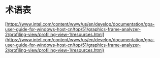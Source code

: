 # 术语表

[https://www.intel.com/content/www/us/en/develop/documentation/gpa-user-guide-for-windows-host-cn/top/51/graphics-frame-analyzer-2/profiling-view/profiling-view-1/resources.html](https://www.intel.com/content/www/us/en/develop/documentation/gpa-user-guide-for-windows-host-cn/top/51/graphics-frame-analyzer-2/profiling-view/profiling-view-1/resources.html)
